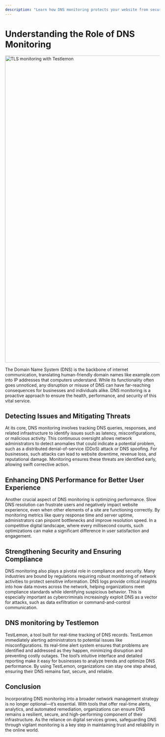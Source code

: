 ```yaml
---
description: "Learn how DNS monitoring protects your website from security threats and performance issues. Explore TestLemon's DNS monitoring capabilities for real-time detection of misconfigurations and malicious activity."
---
```


# Understanding the Role of DNS Monitoring

<img src="/images/monitoring/dns-1.png" alt="TLS monitoring with Testlemon" width="1000"/>

The Domain Name System (DNS) is the backbone of internet communication, translating human-friendly domain names like example.com into IP addresses that computers understand. While its functionality often goes unnoticed, any disruption or misuse of DNS can have far-reaching consequences for businesses and individuals alike. DNS monitoring is a proactive approach to ensure the health, performance, and security of this vital service.

## Detecting Issues and Mitigating Threats
At its core, DNS monitoring involves tracking DNS queries, responses, and related infrastructure to identify issues such as latency, misconfigurations, or malicious activity. This continuous oversight allows network administrators to detect anomalies that could indicate a potential problem, such as a distributed denial-of-service (DDoS) attack or DNS spoofing. For businesses, such attacks can lead to website downtime, revenue loss, and reputational damage. Monitoring ensures these threats are identified early, allowing swift corrective action.

## Enhancing DNS Performance for Better User Experience
Another crucial aspect of DNS monitoring is optimizing performance. Slow DNS resolution can frustrate users and negatively impact website experience, even when other elements of a site are functioning correctly. By monitoring metrics like query response time and server uptime, administrators can pinpoint bottlenecks and improve resolution speed. In a competitive digital landscape, where every millisecond counts, such optimizations can make a significant difference in user satisfaction and engagement.

## Strengthening Security and Ensuring Compliance
DNS monitoring also plays a pivotal role in compliance and security. Many industries are bound by regulations requiring robust monitoring of network activities to protect sensitive information. DNS logs provide critical insights into how data moves across the network, helping organizations meet compliance standards while identifying suspicious behavior. This is especially important as cybercriminals increasingly exploit DNS as a vector for attacks, such as data exfiltration or command-and-control communication.

## DNS monitoring by Testlemon
TestLemon, a tool built for real-time tracking of DNS records. TestLemon immediately alerting administrators to potential issues like misconfigurations. Its real-time alert system ensures that problems are identified and addressed as they happen, minimizing disruption and preventing costly outages. The tool’s intuitive interface and detailed reporting make it easy for businesses to analyze trends and optimize DNS performance. By using TestLemon, organizations can stay one step ahead, ensuring their DNS remains fast, secure, and reliable.

## Conclusion
Incorporating DNS monitoring into a broader network management strategy is no longer optional—it’s essential. With tools that offer real-time alerts, analytics, and automated remediation, organizations can ensure DNS remains a resilient, secure, and high-performing component of their infrastructure. As the reliance on digital services grows, safeguarding DNS through vigilant monitoring is a key step in maintaining trust and reliability in the online world.